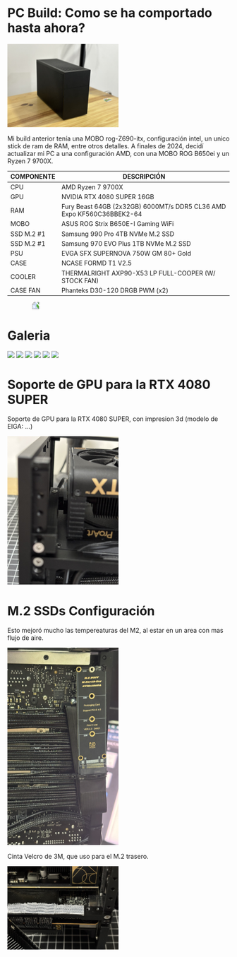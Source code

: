 
# PC Build: Como se ha comportado hasta ahora?

<img src="assets/black-build-1.JPEG" width="50%" >


Mi build anterior tenía una MOBO rog-Z690-itx, configuración intel, un unico stick de ram de RAM, entre otros detalles.
A finales de 2024, decidí actualizar mi PC a una configuración AMD, con una MOBO ROG B650ei y un Ryzen 7 9700X.

<!-- quiero hacer una tabla con cada componente -->
| COMPONENTE | DESCRIPCIÓN |
| --- | --- |
| CPU | AMD Ryzen 7 9700X |
| GPU | NVIDIA RTX 4080 SUPER 16GB |
| RAM | Fury Beast 64GB (2x32GB) 6000MT/s DDR5 CL36 AMD Expo KF560C36BBEK2-64 |
| MOBO | ASUS ROG Strix B650E-I Gaming WiFi |
| SSD M.2 #1 | Samsung 990 Pro 4TB NVMe M.2 SSD |
| SSD M.2 #1 | Samsung 970 EVO Plus 1TB NVMe M.2 SSD |
| PSU | EVGA SFX SUPERNOVA 750W GM 80+ Gold |
| CASE | NCASE FORMD T1 V2.5 |
| COOLER | THERMALRIGHT AXP90-X53 LP FULL-COOPER (W/ STOCK FAN) |
| CASE FAN | Phanteks D30-120 DRGB PWM (x2) |

<img src="assets/2025/build-overview-1.JPEG" width="50%" style="transform:rotate(-90deg);margin-left:4em">


# Galeria 

<img src="assets/2025/IMG_4396.JPEG" width="50%" >

<img src="assets/2025/IMG_4398.JPEG" width="50%" >

<img src="assets/2025/IMG_4413.JPEG" width="50%" >

<img src="assets/2025/IMG_4400.JPEG" width="50%" >

<img src="assets/2025/IMG_4401.JPEG" width="50%" >

<img src="assets/2025/IMG_4418.JPEG" width="50%" >


# Soporte de GPU para la RTX 4080 SUPER

Soporte de GPU para la RTX 4080 SUPER, con impresion 3d (modelo de EIGA: ...)

<img src="assets/2025/IMG_4405.JPEG" width="50%" >

# M.2 SSDs Configuración

Esto mejoró mucho las tempereaturas del M2, al estar en un area con mas flujo de aire.

<img src="assets/m2-extension-nodrive-w-screw.png" width="50%">

Cinta Velcro de 3M, que uso para el M.2 trasero.

<img src="assets/2025/IMG_4411.JPEG" width="50%" >




